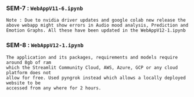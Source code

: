 ### SEM-7 : `WebAppV11-6.ipynb` 
`Note : Due to nvidia driver updates and google colab new release the above webapp might show errors in Audio mood analysis, Prediction and Emotion Graphs. All these have been updated in the WebAppV12-1.ipynb`

### SEM-8 : `WebAppV12-1.ipynb`

```
The application and its packages, requirements and models require around 8gb of ram
which the Streamlit Community Cloud, AWS, Azure, GCP or any cloud platform does not
allow for free. Used pyngrok instead which allows a locally deployed website to be
accessed from any where for 2 hours.
```
